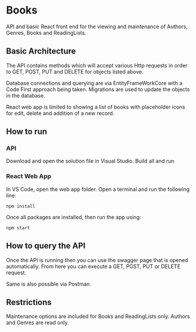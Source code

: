 # Books
API and basic React front end for the viewing and maintenance of Authors, Genres, Books and ReadingLists.

## Basic Architecture
The API contains methods which will accept various Http requests in order to GET, POST, PUT and DELETE for objects listed above.

Database connections and querying are via EntityFrameWorkCore with a Code First approach being taken. Migrations are used to update the objects in the database.

React web app is limited to showing a list of books with placeholder icons for edit, delete and addition of a new record.

## How to run
### API
Download and open the solution file in Visual Studio. Build all and run

### React Web App
In VS Code, open the web app folder. Open a terminal and run the following line:
```
npm install
```
Once all packages are installed, then run the app using:
```
npm start
```

## How to query the API
Once the API is running then you can use the swagger page that is opened automatically. From here you can execute a GET, POST, PUT or DELETE request.

Same is also possible via Postman.

## Restrictions
Maintenance options are included for Books and ReadingLists only. Authors and Genres are read only.
